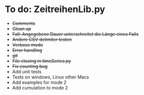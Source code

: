 # To do: ZeitreihenLib.py

- ~~Comments~~
- ~~Clean up~~
- ~~Fall: Angegebene Dauer unterschreitet die Länge eines Falls~~
- ~~Andere CSV delimiter testen~~
- ~~Verbose mode~~
- ~~Error handling~~
- ~~git~~
- ~~File closing in timeSeries.py~~
- ~~Fix counting bug~~
- Add unit tests
- Tests on windows, Linux other Macs
- Add examples for mode 2
- Add cumulation to mode 2